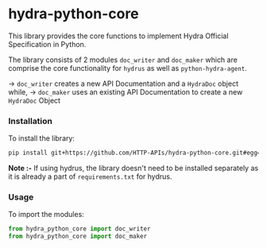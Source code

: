 # hydra-python-core
This library provides the core functions to implement Hydra Official Specification in Python.

The library consists of 2 modules `doc_writer` and `doc_maker` which are comprise the core functionality for `hydrus` as well as `python-hydra-agent`.

-> `doc_writer` creates a new API Documentation and a `HydraDoc` object while,
-> `doc_maker` uses an existing API Documentation to create a new `HydraDoc` Object


### Installation

To install the library:

```bash
pip install git+https://github.com/HTTP-APIs/hydra-python-core.git#egg=hydra_python_core
```

**Note :-** If using hydrus, the library doesn't need to be installed separately as it is already a part of `requirements.txt` for hydrus.



### Usage

To import the modules:

```python
from hydra_python_core import doc_writer
from hydra_python_core import doc_maker
```

